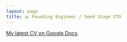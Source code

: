 ```yaml
---
layout: page
title: 📊 Founding Engineer / Seed Stage CTO
---
```


[My latest CV on Google Docs](https://docs.google.com/document/d/1J3jH73I0TY-t8UreixR6qFt5D5CCMC1NLKQUqyigOAs/edit?usp=sharing)
